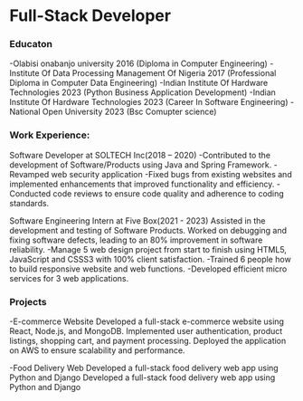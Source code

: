# Full-Stack Developer

### Educaton
 -Olabisi onabanjo university 2016
(Diploma in Computer Engineering)
 -Institute Of Data Processing Management Of Nigeria 2017
(Professional Diploma in Computer Data Engineering)
 -Indian Institute Of Hardware Technologies 2023
(Python Business Application Development)
 -Indian Institute Of Hardware Technologies 2023
(Career In Software Engineering)
 -National Open University 2023
(Bsc Comupter science)

### Work Experience:
Software Developer at SOLTECH Inc(2018 – 2020)
-Contributed to the development of  Software/Products using Java and Spring Framework.
-Revamped web security application
-Fixed bugs from existing websites and implemented enhancements that improved functionality and efficiency.
-Conducted code reviews to ensure code quality and adherence to coding standards.

Software Engineering Intern at Five Box(2021 - 2023)
      Assisted in the development and testing of  Software Products.
Worked on debugging and fixing software defects, leading to an 80% improvement in software reliability.
-Manage 5 web design project from start to finish using HTML5, JavaScript and  CSSS3 with 100% client satisfaction.
-Trained 6 people how to build responsive website and web functions.
-Developed efficient micro services  for 3 web applications.

### Projects
-E-commerce Website
Developed a full-stack e-commerce website using React, Node.js, and MongoDB.
Implemented user authentication, product listings, shopping cart, and payment processing.
Deployed the application on AWS to ensure scalability and performance.

-Food Delivery Web
Developed a full-stack food delivery web app using Python and Django
Developed a full-stack food delivery web app using Python and Django

